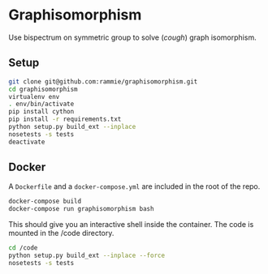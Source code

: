 Graphisomorphism
================

Use bispectrum on symmetric group to solve (*cough*) graph isomorphism.


## Setup

```bash
git clone git@github.com:rammie/graphisomorphism.git
cd graphisomorphism
virtualenv env
. env/bin/activate
pip install cython
pip install -r requirements.txt
python setup.py build_ext --inplace
nosetests -s tests
deactivate
```

## Docker

A `Dockerfile` and a `docker-compose.yml` are included in the root of the repo.

```bash
docker-compose build
docker-compose run graphisomorphism bash
```
 
 This should give you an interactive shell inside the container.
 The code is mounted in the /code directory.

 ```bash
 cd /code
 python setup.py build_ext --inplace --force
 nosetests -s tests
 ```
